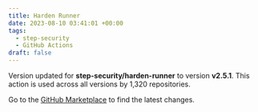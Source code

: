 ```yaml
---
title: Harden Runner
date: 2023-08-10 03:41:01 +00:00
tags:
  - step-security
  - GitHub Actions
draft: false
---
```



Version updated for **step-security/harden-runner** to version **v2.5.1**.
This action is used across all versions by 1,320 repositories.

Go to the [GitHub Marketplace](https://github.com/marketplace/actions/harden-runner) to find the latest changes.
